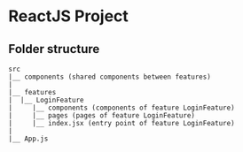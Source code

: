 # ReactJS Project

## Folder structure

```
src
|__ components (shared components between features)
|
|__ features
|  |__ LoginFeature
|     |__ components (components of feature LoginFeature)
|     |__ pages (pages of feature LoginFeature)
|     |__ index.jsx (entry point of feature LoginFeature)
|
|__ App.js
```

